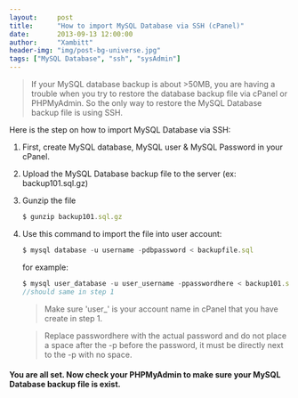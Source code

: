 ```yaml
---
layout:     post
title:      "How to import MySQL Database via SSH (cPanel)"
date:       2013-09-13 12:00:00
author:     "Xambitt"
header-img: "img/post-bg-universe.jpg"
tags: ["MySQL Database", "ssh", "sysAdmin"]
---
```


> If your MySQL database backup is about >50MB, you are having a trouble when you try to restore the database backup file via cPanel or PHPMyAdmin. So the only way to restore the MySQL Database backup file is using SSH.

Here is the step on how to import MySQL Database via SSH:

1. First, create MySQL database, MySQL user & MySQL Password in your cPanel.
2. Upload the MySQL Database backup file to the server (ex: backup101.sql.gz)
3. Gunzip the file

	```ts
	$ gunzip backup101.sql.gz
	```

4. Use this command to import the file into user account:

	```ts
	$ mysql database -u username -pdbpassword < backupfile.sql
	```

	for example:

	```ts
	$ mysql user_database -u user_username -ppasswordhere < backup101.sql
	//should same in step 1
	```

	> Make sure 'user_' is your account name in cPanel that you have create in step 1.

	> Replace passwordhere with the actual password and do not place a space after the -p before the password, it must be directly next to the -p with no space.

#### You are all set. Now check your PHPMyAdmin to make sure your MySQL Database backup file is exist.